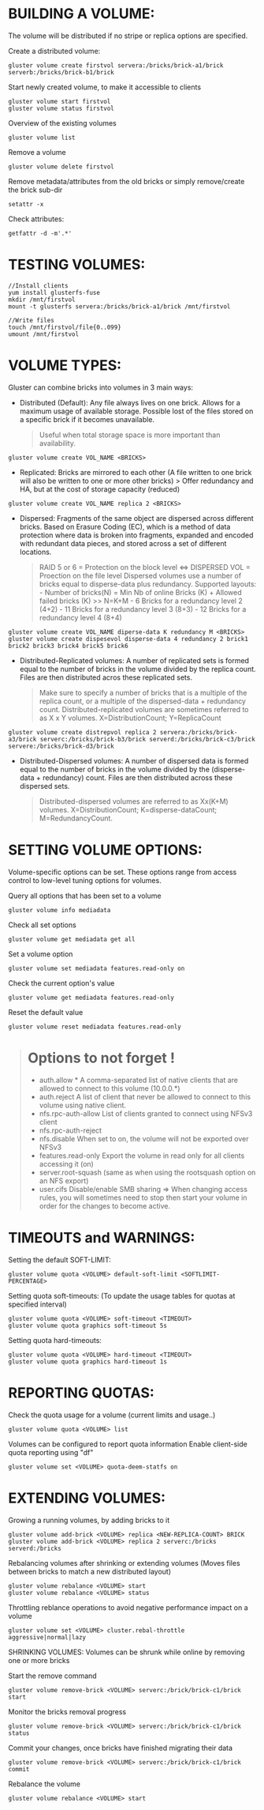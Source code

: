 # BUILDING A VOLUME:
The volume will be distributed if no stripe or replica options are specified.

Create a distributed volume:
```
gluster volume create firstvol servera:/bricks/brick-a1/brick serverb:/bricks/brick-b1/brick
```
Start newly created volume, to make it accessible to clients
```
gluster volume start firstvol
gluster volume status firstvol
```
Overview of the existing volumes
```
gluster volume list
```
Remove a volume
```
gluster volume delete firstvol
```

Remove metadata/attributes from the old bricks or simply remove/create the brick sub-dir
```
setattr -x
```

Check attributes:
```
getfattr -d -m'.*' 
```

# TESTING VOLUMES:
	//Install clients
	yum install glusterfs-fuse
	mkdir /mnt/firstvol
	mount -t glusterfs servera:/bricks/brick-a1/brick /mnt/firstvol
	
	//Write files
	touch /mnt/firstvol/file{0..099}
	umount /mnt/firstvol

# VOLUME TYPES:
Gluster can combine bricks into volumes in 3 main ways:
- Distributed (Default): Any file always lives on one brick.
	Allows for a maximum usage of available storage.
	Possible lost of the files stored on a specific brick if it becomes unavailable.
	> Useful when total storage space is more important than availability.
```
gluster volume create VOL_NAME <BRICKS>
```
- Replicated: Bricks are mirrored to each other (A file written to one brick will also be written to one or more other bricks)
		> Offer redundancy and HA, but at the cost of storage capacity (reduced)
```
gluster volume create VOL_NAME replica 2 <BRICKS>
```
- Dispersed: Fragments of the same object are dispersed across different bricks.
	Based on Erasure Coding (EC), which is a method of data protection where data is broken into fragments, expanded and encoded with redundant data pieces, and stored across a set of different locations.
	> RAID 5 or 6 = Protection on the block level <=> DISPERSED VOL = Proection on the file level
	> Dispersed volumes use a number of bricks equal to disperse-data plus redundancy.
	> Supported layouts:
		- Number of bricks(N) = Min Nb of online Bricks (K) + Allowed failed bricks (K) >> N=K+M
		- 6 Bricks for a redundancy level 2 (4+2)
		- 11 Bricks for a redundancy level 3 (8+3)
		- 12 Bricks for a redundancy level 4 (8+4)
```
gluster volume create VOL_NAME diperse-data K redundancy M <BRICKS>
gluster volume create dispesevol disperse-data 4 redundancy 2 brick1 brick2 brick3 brick4 brick5 brick6
```
- Distributed-Replicated volumes: A number of replicated sets is formed equal to the number of bricks in the volume divided by the replica count. Files are then distributed acros these replicated sets.
	> Make sure to specify a number of bricks that is a multiple of the replica count, or a multiple of the dispersed-data + redundancy count.
	> Distributed-replicated volumes are sometimes referred to as X x Y volumes. X=DistributionCount; Y=ReplicaCount
```
gluster volume create distrepvol replica 2 servera:/bricks/brick-a3/brick serverc:/bricks/brick-b3/brick serverd:/bricks/brick-c3/brick servere:/bricks/brick-d3/brick
```
- Distributed-Dispersed volumes: A number of dispersed data is formed equal to the number of bricks in the volume divided by the (disperse-data + redundancy) count. Files are then distributed across these dispersed sets.
	> Distributed-dispersed volumes are referred to as Xx(K+M) volumes. X=DistributionCount; K=disperse-dataCount; M=RedundancyCount.

# SETTING VOLUME OPTIONS:
Volume-specific options can be set. These options range from access control to low-level tuning options for volumes.

Query all options that has been set to a volume
```
gluster volume info mediadata
```

Check all set options
```
gluster volume get mediadata get all
```
Set a volume option
```
gluster volume set mediadata features.read-only on
```

Check the current option's value
```
gluster volume get mediadata features.read-only
```

Reset the default value
```
gluster volume reset mediadata features.read-only
```

> # Options to not forget !
>	- auth.allow *		A comma-separated list of native clients that are allowed to connect to this volume (10.0.0.*)
>	- auth.reject		A list of client that never be allowed to connect to this volume using native client.
>	- nfs.rpc-auth-allow	List of clients granted to connect using NFSv3 client
>	- nfs.rpc-auth-reject
>	- nfs.disable		When set to on, the volume will not be exported over NFSv3
>	- features.read-only	Export the volume in read only for all clients accessing it (on)
>	- server.root-squash	(same as when using the rootsquash option on an NFS export)
>	- user.cifs		Disable/enable SMB sharing
> => When changing access rules, you will sometimes need to stop then start your volume in order for the changes to become active. 

# TIMEOUTS and WARNINGS:

Setting the default SOFT-LIMIT:
```
gluster volume quota <VOLUME> default-soft-limit <SOFTLIMIT-PERCENTAGE>
```

Setting quota soft-timeouts: (To update the usage tables for quotas at specified interval)
```
gluster volume quota <VOLUME> soft-timeout <TIMEOUT>
gluster volume quota graphics soft-timeout 5s
```

Setting quota hard-timeouts:
```
gluster volume quota <VOLUME> hard-timeout <TIMEOUT>
gluster volume quota graphics hard-timeout 1s
```
	
# REPORTING QUOTAS:
Check the quota usage for a volume (current limits and usage..)
```
gluster volume quota <VOLUME> list
```
Volumes can be configured to report quota information
Enable client-side quota reporting using "df"
```
gluster volume set <VOLUME> quota-deem-statfs on
```

# EXTENDING VOLUMES:
Growing a running volumes, by adding bricks to it
```
gluster volume add-brick <VOLUME> replica <NEW-REPLICA-COUNT> BRICK
gluster volume add-brick <VOLUME> replica 2 serverc:/bricks serverd:/bricks
```
Rebalancing volumes after shrinking or extending volumes (Moves files between bricks to match a new distributed layout)
```
gluster volume rebalance <VOLUME> start
gluster volume rebalance <VOLUME> status
```

Throttling reblance operations to avoid negative performance impact on a volume
```
gluster volume set <VOLUME> cluster.rebal-throttle aggressive|normal|lazy
```
SHRINKING VOLUMES: 
Volumes can be shrunk while online by removing one or more bricks

Start the remove command
```
gluster volume remove-brick <VOLUME> serverc:/brick/brick-c1/brick start
```
Monitor the bricks removal progress
```
gluster volume remove-brick <VOLUME> serverc:/brick/brick-c1/brick status
```
Commit your changes, once bricks have finished migrating their data
```
gluster volume remove-brick <VOLUME> serverc:/brick/brick-c1/brick commit
```
Rebalance the volume
```
gluster volume rebalance <VOLUME> start
```

